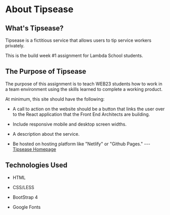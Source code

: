 # About Tipsease  

## What's Tipsease?  

Tipsease is a fictitious service that allows users to tip service workers privately.  

This is the build week #1 assignment for Lambda School students.  

## The Purpose of Tipsease

The purpose of this assignment is to teach WEB23 students how to work in a team environment using the skills learned to complete a working product.

At minimum, this site should have the following:

* A call to action on the website should be a button that links the user over to the React application that the Front End Architects are building.

* Include responsive mobile and desktop screen widths.

* A description about the service.

* Be hosted on hosting platform like "Netlify" or "Github Pages." --- [Tipsease Homepage](https://bw-tipsease-aug2019.github.io/marketing-page/index.html)

## Technologies Used

* HTML

* CSS/LESS

* BootStrap 4

* Google Fonts